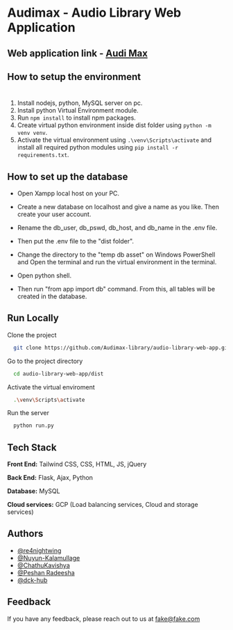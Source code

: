 # Audimax - Audio Library Web Application

## Web application link - [Audi Max](https://audimax.xyz/)

## How to setup the environment
#

1. Install nodejs, python, MySQL server on pc.
1. Install python Virtual Environment module.
1. Run `npm install` to install npm packages.
1. Create virtual python environment inside dist folder using `python -m venv venv`.
1. Activate the virtual environment using `.\venv\Scripts\activate` and install all required python modules using `pip install -r requirements.txt`.

## How to set up the database

- Open Xampp local host on your PC.

- Create a new database on localhost and give a name as you like. Then create your user account.

- Rename the db_user, db_pswd, db_host, and db_name in the .env file.

- Then put the .env file to the "dist folder".

- Change the directory to the "temp db asset" on Windows PowerShell and Open the terminal and run the virtual environment in the terminal.

- Open python shell.

- Then run "from app import db" command. From this, all tables will be created in the database.  


## Run Locally

Clone the project

```bash
  git clone https://github.com/Audimax-library/audio-library-web-app.git
```

Go to the project directory

```bash
  cd audio-library-web-app/dist
```

Activate the virtual enviroment

```bash
  .\venv\Scripts\activate
```

Run the server

```bash
  python run.py
```

## Tech Stack

**Front End:** Tailwind CSS, CSS, HTML, JS, jQuery

**Back End:** Flask, Ajax, Python

**Database:**  MySQL

**Cloud services:**  GCP (Load balancing services, Cloud and storage services)

## Authors

- [@re4nightwing](https://github.com/re4nightwing)
- [@Nuyun-Kalamullage](https://github.com/Nuyun-Kalamullage)
- [@ChathuKavishya](https://github.com/ChathuKavishya)
- [@Peshan Radeesha](https://github.com/peshanr)
- [@dck-hub](https://github.com/dck-hub)


## Feedback

If you have any feedback, please reach out to us at fake@fake.com

